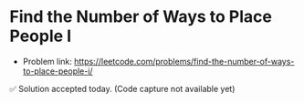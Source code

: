 # Find the Number of Ways to Place People I
- Problem link: https://leetcode.com/problems/find-the-number-of-ways-to-place-people-i/

✅ Solution accepted today. (Code capture not available yet)
